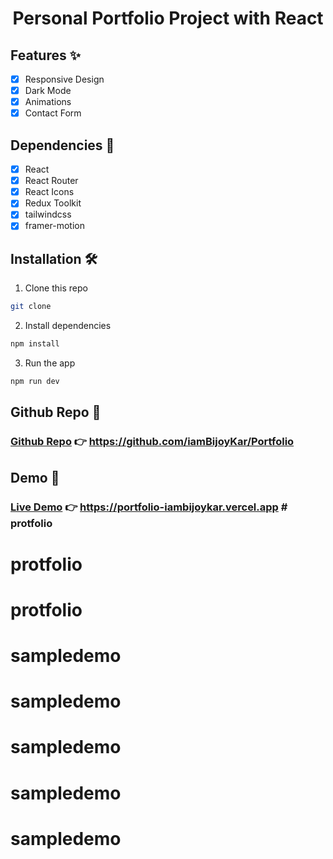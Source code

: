 <h1 align="center" >Personal Portfolio Project with React </h1>

## Features ✨
- [x] Responsive Design
- [x] Dark Mode
- [x] Animations
- [x] Contact Form

## Dependencies 🧱
- [x] React
- [x] React Router
- [x] React Icons
- [x] Redux Toolkit
- [x] tailwindcss
- [x] framer-motion

## Installation 🛠️
1. Clone this repo
```bash
git clone
```
2. Install dependencies
```bash
npm install
```
3. Run the app
```bash
npm run dev
```
## Github Repo 📁

### [Github Repo]( https://github.com/iamBijoyKar/Portfolio) 👉 https://github.com/iamBijoyKar/Portfolio

## Demo 🚀

### [Live Demo](https://portfolio-iambijoykar.vercel.app/) 👉 https://portfolio-iambijoykar.vercel.app # protfolio
# protfolio
# protfolio
# sampledemo
# sampledemo
# sampledemo
# sampledemo
# sampledemo
